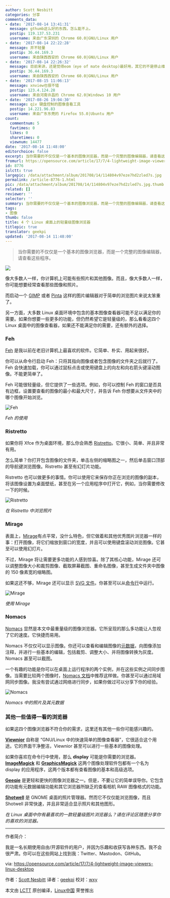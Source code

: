 ```yaml
---
author: Scott Nesbitt
categories: 分享
comments_data:
- date: '2017-08-14 13:41:31'
  message: gthumb这么好的东西，怎么能不上。
  postip: 119.137.53.231
  username: 来自广东深圳的 Chrome 60.0|GNU/Linux 用户
- date: '2017-08-14 22:22:28'
  message: 并不轻量
  postip: 36.44.169.3
  username: 来自陕西西安的 Chrome 60.0|GNU/Linux 用户
- date: '2017-08-14 22:26:32'
  message: 目前来讲，还是觉得eom（eye of mate desktop)最好用，其它的不是停止维护年久失修，就是用起来麻烦。
  postip: 36.44.169.3
  username: 来自陕西西安的 Chrome 60.0|GNU/Linux 用户
- date: '2017-08-15 11:06:13'
  message: xnview也很不错
  postip: 123.4.124.28
  username: 来自河南许昌的 Chrome 62.0|Windows 10 用户
- date: '2017-08-26 19:04:30'
  message: qiv 键盘控制的图像查看工具
  postip: 14.221.96.83
  username: 来自广东东莞的 Firefox 55.0|Ubuntu 用户
count:
  commentnum: 5
  favtimes: 0
  likes: 0
  sharetimes: 0
  viewnum: 14477
date: '2017-08-14 11:48:00'
editorchoice: false
excerpt: 当你需要的不仅仅是一个基本的图像浏览器，而是一个完整的图像编辑器，请查看这些程序。
fromurl: https://opensource.com/article/17/7/4-lightweight-image-viewers-linux-desktop
id: 8776
islctt: true
largepic: /data/attachment/album/201708/14/114804v97eze7hd2zled7s.jpg
permalink: /article-8776-1.html
pic: /data/attachment/album/201708/14/114804v97eze7hd2zled7s.jpg.thumb.jpg
related: []
reviewer: ''
selector: ''
summary: 当你需要的不仅仅是一个基本的图像浏览器，而是一个完整的图像编辑器，请查看这些程序。
tags:
- 图像
thumb: false
title: 4 个 Linux 桌面上的轻量级图像浏览器
titlepic: true
translator: geekpi
updated: '2017-08-14 11:48:00'
---
```



> 
> 当你需要的不仅仅是一个基本的图像浏览器，而是一个完整的图像编辑器，请查看这些程序。
> 
> 
> 


![](/data/attachment/album/201708/14/114804v97eze7hd2zled7s.jpg)


像大多数人一样，你计算机上可能有些照片和其他图像。而且，像大多数人一样，你可能想要经常查看那些图像和照片。


而启动一个 [GIMP](https://www.gimp.org/) 或者 [Pinta](https://pinta-project.com/pintaproject/pinta/) 这样的图片编辑器对于简单的浏览图片来说太笨重了。


另一方面，大多数 Linux 桌面环境中包含的基本图像查看器可能不足以满足你的需要。如果你想要一些更多的功能，但仍然希望它是轻量级的，那么看看这四个 Linux 桌面中的图像查看器，如果还不能满足你的需要，还有额外的选择。


### Feh


[Feh](https://feh.finalrewind.org/) 是我以前在老旧计算机上最喜欢的软件。它简单、朴实、用起来很好。


你可以从命令行启动 Feh：只将其指向图像或者包含图像的文件夹之后就行了。Feh 会快速加载，你可以通过鼠标点击或使用键盘上的向左和向右箭头键滚动图像。不能更简单了。


Feh 可能很轻量级，但它提供了一些选项。例如，你可以控制 Feh 的窗口是否具有边框，设置要查看的图像的最小和最大尺寸，并告诉 Feh 你想要从文件夹中的哪个图像开始浏览。


![Feh](/data/attachment/album/201708/14/114826kppgbgiaep0vtie0.png "Feh")


*Feh 的使用*


### Ristretto


如果你将 Xfce 作为桌面环境，那么你会熟悉 [Ristretto](https://docs.xfce.org/apps/ristretto/start)。它很小、简单、并且非常有用。


怎么简单？你打开包含图像的文件夹，单击左侧的缩略图之一，然后单击窗口顶部的导航键浏览图像。Ristretto 甚至有幻灯片功能。


Ristretto 也可以做更多的事情。你可以使用它来保存你正在浏览的图像的副本，将该图像设置为桌面壁纸，甚至在另一个应用程序中打开它，例如，当你需要修改一下的时候。


![Ristretto](/data/attachment/album/201708/14/114827ao7coq2oho23722o.png "Ristretto")


*在 Ristretto 中浏览照片*


### Mirage


表面上，[Mirage](http://mirageiv.sourceforge.net/)有点平常，没什么特色，但它做着和其他优秀图片浏览器一样的事：打开图像，将它们缩放到窗口的宽度，并且可以使用键盘滚动浏览图像。它甚至可以使用幻灯片。


不过，Mirage 将让需要更多功能的人感到惊喜。除了其核心功能，Mirage 还可以调整图像大小和裁剪图像、截取屏幕截图、重命名图像，甚至生成文件夹中图像的 150 像素宽的缩略图。


如果这还不够，Mirage 还可以显示 [SVG 文件](https://en.wikipedia.org/wiki/Scalable_Vector_Graphics)。你甚至可以从[命令行](http://mirageiv.sourceforge.net/docs-advanced.html#cli)中运行。


![Mirage](/data/attachment/album/201708/14/114828z7dpnuyvfnc7y2gx.png "Mirage")


*使用 Mirage*


### Nomacs


[Nomacs](http://nomacs.org/) 显然是本文中最重量级的图像浏览器。它所呈现的那么多功能让人忽视了它的速度。它快捷而易用。


Nomacs 不仅仅可以显示图像。你还可以查看和编辑图像的[元数据](https://iptc.org/standards/photo-metadata/photo-metadata/)，向图像添加注释，并进行一些基本的编辑，包括裁剪、调整大小、并将图像转换为灰度。Nomacs 甚至可以截图。


一个有趣的功能是你可以在桌面上运行程序的两个实例，并在这些实例之间同步图像。当需要比较两个图像时，[Nomacs 文档](http://nomacs.org/synchronization/)中推荐这样做。你甚至可以通过局域网同步图像。我没有尝试通过网络进行同步，如果你做过可以分享下你的经验。


![Nomacs](/data/attachment/album/201708/14/114829zezdd4ldb64doe8d.png "Nomacs")


*Nomacs 中的照片及其元数据*


### 其他一些值得一看的浏览器


如果这四个图像浏览器不符合你的需求，这里还有其他一些你可能感兴趣的。


**[Viewnior](http://siyanpanayotov.com/project/viewnior/)** 自称是 “GNU/Linux 中的快速简单的图像查看器”，它很适合这个用途。它的界面干净整洁，Viewnior 甚至可以进行一些基本的图像处理。


如果你喜欢在命令行中使用，那么 **display** 可能是你需要的浏览器。 **[ImageMagick](https://www.imagemagick.org/script/display.php)** 和 **[GraphicsMagick](http://www.graphicsmagick.org/display.html)** 这两个图像处理软件包都有一个名为 display 的应用程序，这两个版本都有查看图像的基本和高级选项。


**[Geeqie](http://geeqie.org/)** 是更轻和更快的图像浏览器之一。但是，不要让它的简单误导你。它包含的功能有元数据编辑功能和其它浏览器所缺乏的查看相机 RAW 图像格式的功能。


**[Shotwell](https://wiki.gnome.org/Apps/Shotwell)** 是 GNOME 桌面的照片管理器。然而它不仅仅能浏览图像，而且 Shotwell 非常快速，并且非常适合显示照片和其他图形。


*在 Linux 桌面中你有最喜欢的一款轻量级图片浏览器么？请在评论区随意分享你的喜欢的浏览器。*




---


作者简介：


我是一名长期使用自由/开源软件的用户，并因为乐趣和收获写各种东西。我不会很严肃。你可以在这些网站上找到我：Twitter、Mastodon、GitHub。


via: <https://opensource.com/article/17/7/4-lightweight-image-viewers-linux-desktop>


作者：[Scott Nesbitt](https://opensource.com/users/scottnesbitt) 译者：[geekpi](https://github.com/geekpi) 校对：[wxy](https://github.com/wxy)


本文由 [LCTT](https://github.com/LCTT/TranslateProject) 原创编译，[Linux中国](https://linux.cn/) 荣誉推出